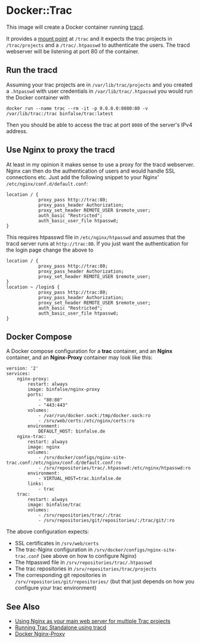 # Docker::Trac

This image will create a Docker container running [tracd](https://trac.edgewall.org/wiki/TracStandalone).

It provides a [mount point](https://docs.docker.com/engine/reference/builder/#/volume) at `/trac` and it expects the trac projects in `/trac/projects` and a `/trac/.htpasswd` to authenticate the users.
The tracd webserver will be listening at port 80 of the container.

## Run the tracd

Assuming your trac projects are in `/var/lib/trac/projects` and you created a `.htpasswd` with user credentials in `/var/lib/trac/.htpasswd` you would run the Docker container with

    docker run --name trac --rm -it -p 0.0.0.0:8080:80 -v /var/lib/trac:/trac binfalse/trac:latest

Then you should be able to access the trac at port `8080` of the server's IPv4 address.


## Use Nginx to proxy the tracd

At least in my opinion it makes sense to use a proxy for the tracd webserver.
Nginx can then do the authentication of users and would handle SSL connections etc.
Just add the following snippet to your Nginx' `/etc/nginx/conf.d/default.conf`:

    location / {
                proxy_pass http://trac:80;
                proxy_pass_header Authorization;
                proxy_set_header REMOTE_USER $remote_user;
                auth_basic "Restricted";
                auth_basic_user_file htpasswd;
    }

This requires htpasswd file in `/etc/nginx/htpasswd` and assumes that the tracd server runs at `http://trac:80`.
If you just want the authentication for the login page change the above to

    location / {
                proxy_pass http://trac:80;
                proxy_pass_header Authorization;
                proxy_set_header REMOTE_USER $remote_user;
    }
    location ~ /login$ {
                proxy_pass http://trac:80;
                proxy_pass_header Authorization;
                proxy_set_header REMOTE_USER $remote_user;
                auth_basic "Restricted";
                auth_basic_user_file htpasswd;
    }


## Docker Compose

A Docker compose configuration for a **trac** container, and an **Nginx** container, and an **Nginx-Proxy** container may look like this:


    version: '2'
    services:
        nginx-proxy:
            restart: always
            image: binfalse/nginx-proxy
            ports:
                - "80:80"
                - "443:443"
            volumes:
                - /var/run/docker.sock:/tmp/docker.sock:ro
                - /srv/web/certs:/etc/nginx/certs:ro
            environment:
                DEFAULT_HOST: binfalse.de
        nginx-trac:
            restart: always
            image: nginx
            volumes:
                - /srv/docker/configs/nginx-site-trac.conf:/etc/nginx/conf.d/default.conf:ro
                - /srv/repositories/trac/.htpasswd:/etc/nginx/htpasswd:ro
            environment:
                - VIRTUAL_HOST=trac.binfalse.de
            links:
                - trac
        trac:
            restart: always
            image: binfalse/trac
            volumes:
                - /srv/repositories/trac/:/trac
                - /srv/repositories/git/repositories/:/trac/git/:ro


The above configuration expects:

* SSL certificates in `/srv/web/certs`
* The trac-Nginx configuration in `/srv/docker/configs/nginx-site-trac.conf` (see above on how to configure Nginx)
* The htpasswd file in `/srv/repositories/trac/.htpasswd`
* The trac repositories in `/srv/repositories/trac/projects`
* The corresponding git repositories in `/srv/repositories/git/repositories/` (but that just depends on how you configure your trac environment)


## See Also
* [Using Nginx as your main web server for multiple Trac projects](https://trac.edgewall.org/wiki/TracNginxRecipe)
* [Running Trac Standalone using tracd](https://trac.edgewall.org/wiki/TracStandalone)
* [Docker Nginx-Proxy](https://github.com/binfalse/nginx-proxy)


